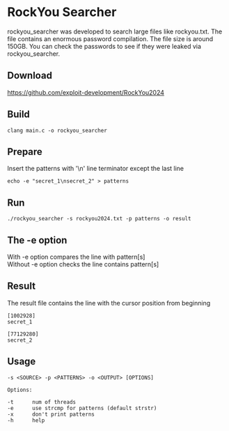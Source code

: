 # RockYou Searcher

rockyou_searcher was developed to search large files like rockyou.txt. The file contains an enormous password compilation. The file size is around 150GB. You can check the passwords to see if they were leaked via rockyou_searcher.

## Download

https://github.com/exploit-development/RockYou2024

## Build

```
clang main.c -o rockyou_searcher
```

## Prepare

Insert the patterns with '\n' line terminator except the last line

```
echo -e "secret_1\nsecret_2" > patterns
```

## Run

```
./rockyou_searcher -s rockyou2024.txt -p patterns -o result
```

## The -e option

With -e option compares the line with pattern[s]
<br>
Without -e option checks the line contains pattern[s]

## Result

The result file contains the line with the cursor position from beginning

```
[1002928]
secret_1

[77129280]
secret_2
```

## Usage

```
-s <SOURCE> -p <PATTERNS> -o <OUTPUT> [OPTIONS]

Options:

-t		num of threads
-e		use strcmp for patterns (default strstr)
-x		don't print patterns
-h		help
```

